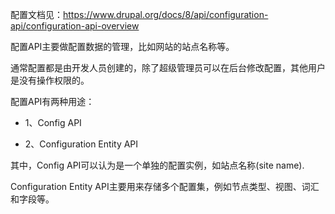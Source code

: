配置文档见：https://www.drupal.org/docs/8/api/configuration-api/configuration-api-overview

配置API主要做配置数据的管理，比如网站的站点名称等。

通常配置都是由开发人员创建的，除了超级管理员可以在后台修改配置，其他用户是没有操作权限的。

配置API有两种用途：

* 1、Config API

* 2、Configuration Entity API

其中，Config API可以认为是一个单独的配置实例，如站点名称(site name).

Configuration Entity API主要用来存储多个配置集，例如节点类型、视图、词汇和字段等。

